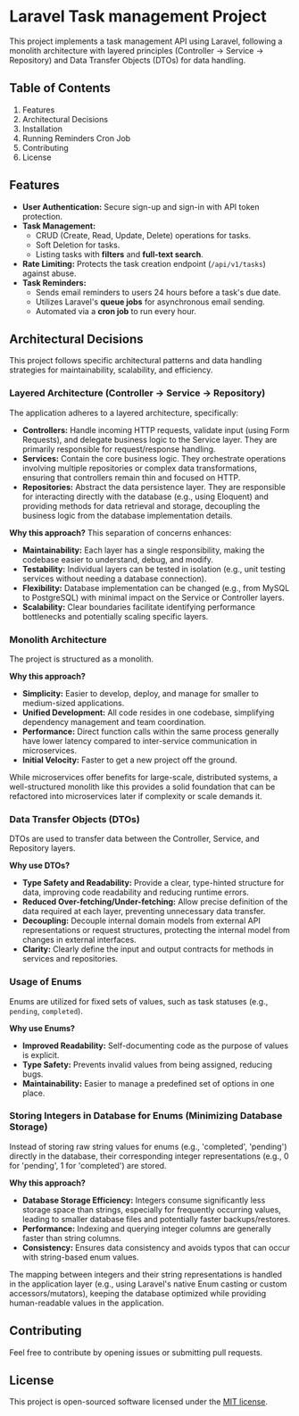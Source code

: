 # **Laravel Task management Project**

This project implements a task management API using Laravel, following a monolith architecture with layered principles (Controller \-\> Service \-\> Repository) and Data Transfer Objects (DTOs) for data handling.

## **Table of Contents**

1. Features
2. Architectural Decisions
3. Installation
4. Running Reminders Cron Job
5. Contributing
6. License

## **Features**

-   **User Authentication:** Secure sign-up and sign-in with API token protection.
-   **Task Management:**
    -   CRUD (Create, Read, Update, Delete) operations for tasks.
    -   Soft Deletion for tasks.
    -   Listing tasks with **filters** and **full-text search**.
-   **Rate Limiting:** Protects the task creation endpoint (`/api/v1/tasks`) against abuse.
-   **Task Reminders:**
    -   Sends email reminders to users 24 hours before a task's due date.
    -   Utilizes Laravel's **queue jobs** for asynchronous email sending.
    -   Automated via a **cron job** to run every hour.

## **Architectural Decisions**

This project follows specific architectural patterns and data handling strategies for maintainability, scalability, and efficiency.

### **Layered Architecture (Controller \-\> Service \-\> Repository)**

The application adheres to a layered architecture, specifically:

-   **Controllers:** Handle incoming HTTP requests, validate input (using Form Requests), and delegate business logic to the Service layer. They are primarily responsible for request/response handling.
-   **Services:** Contain the core business logic. They orchestrate operations involving multiple repositories or complex data transformations, ensuring that controllers remain thin and focused on HTTP.
-   **Repositories:** Abstract the data persistence layer. They are responsible for interacting directly with the database (e.g., using Eloquent) and providing methods for data retrieval and storage, decoupling the business logic from the database implementation details.

**Why this approach?** This separation of concerns enhances:

-   **Maintainability:** Each layer has a single responsibility, making the codebase easier to understand, debug, and modify.
-   **Testability:** Individual layers can be tested in isolation (e.g., unit testing services without needing a database connection).
-   **Flexibility:** Database implementation can be changed (e.g., from MySQL to PostgreSQL) with minimal impact on the Service or Controller layers.
-   **Scalability:** Clear boundaries facilitate identifying performance bottlenecks and potentially scaling specific layers.

### **Monolith Architecture**

The project is structured as a monolith.

**Why this approach?**

-   **Simplicity:** Easier to develop, deploy, and manage for smaller to medium-sized applications.
-   **Unified Development:** All code resides in one codebase, simplifying dependency management and team coordination.
-   **Performance:** Direct function calls within the same process generally have lower latency compared to inter-service communication in microservices.
-   **Initial Velocity:** Faster to get a new project off the ground.

While microservices offer benefits for large-scale, distributed systems, a well-structured monolith like this provides a solid foundation that can be refactored into microservices later if complexity or scale demands it.

### **Data Transfer Objects (DTOs)**

DTOs are used to transfer data between the Controller, Service, and Repository layers.

**Why use DTOs?**

-   **Type Safety and Readability:** Provide a clear, type-hinted structure for data, improving code readability and reducing runtime errors.
-   **Reduced Over-fetching/Under-fetching:** Allow precise definition of the data required at each layer, preventing unnecessary data transfer.
-   **Decoupling:** Decouple internal domain models from external API representations or request structures, protecting the internal model from changes in external interfaces.
-   **Clarity:** Clearly define the input and output contracts for methods in services and repositories.

### **Usage of Enums**

Enums are utilized for fixed sets of values, such as task statuses (e.g., `pending`, `completed`).

**Why use Enums?**

-   **Improved Readability:** Self-documenting code as the purpose of values is explicit.
-   **Type Safety:** Prevents invalid values from being assigned, reducing bugs.
-   **Maintainability:** Easier to manage a predefined set of options in one place.

### **Storing Integers in Database for Enums (Minimizing Database Storage)**

Instead of storing raw string values for enums (e.g., 'completed', 'pending') directly in the database, their corresponding integer representations (e.g., 0 for 'pending', 1 for 'completed') are stored.

**Why this approach?**

-   **Database Storage Efficiency:** Integers consume significantly less storage space than strings, especially for frequently occurring values, leading to smaller database files and potentially faster backups/restores.
-   **Performance:** Indexing and querying integer columns are generally faster than string columns.
-   **Consistency:** Ensures data consistency and avoids typos that can occur with string-based enum values.

The mapping between integers and their string representations is handled in the application layer (e.g., using Laravel's native Enum casting or custom accessors/mutators), keeping the database optimized while providing human-readable values in the application.

## **Contributing**

Feel free to contribute by opening issues or submitting pull requests.

## **License**

This project is open-sourced software licensed under the [MIT license](https://opensource.org/licenses/MIT).
